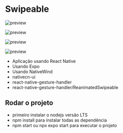 

#  Swipeable 
![preview](./.github/images/home-dark.png)

![preview](./.github/images/home-light.png)

![preview](./.github/images/swipeable-dark.png)

![preview](./.github/images/swipeable-light.png)

- Aplicação usando React Native
- Usando Expo
- Usando NativeWind
- nativecn-ui
- react-native-gesture-handler
- react-native-gesture-handler/ReanimatedSwipeable

## Rodar o projeto

- primeiro instalar o nodejs versão LTS
- npm install para instalar todas as dependência
- npm start ou npx  expo  start para executar o projeto 